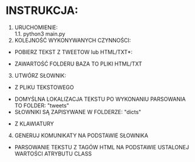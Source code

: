 # INSTRUKCJA:

1.  URUCHOMIENIE:  
1.1.  python3 main.py
2.  KOLEJNOŚĆ WYKONYWANYCH CZYNNOŚCI:
- POBIERZ TEKST Z TWEETOW lub HTML/TXT*:
* ZAWARTOŚĆ FOLDERU BAZA TO PLIKI HTML/TXT
3.  UTWÓRZ SŁOWNIK:
- Z PLIKU TEKSTOWEGO
* DOMYŚLNA LOKALIZACJA TEKSTU PO WYKONANIU PARSOWANIA TO FOLDER: "tweets"
* SŁOWNIKI SĄ ZAPISYWANE W FOLDERZE: "dicts"
- Z KLAWIATURY
4.  GENERUJ KOMUNIKATY NA PODSTAWIE SŁOWNIKA

* PARSOWANIE TEKSTU Z TAGÓW HTML NA PODSTAWIE USTALONEJ WARTOŚCI ATRYBUTU CLASS
